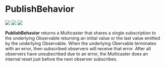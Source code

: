 # PublishBehavior

[![](../../../assets/godev.svg)](https://pkg.go.dev/github.com/reactivego/rx/test/PublishBehavior?tab=doc)
[![](../../../assets/godoc.svg)](https://godoc.org/github.com/reactivego/rx/test/PublishBehavior)
[![](../../../assets/rx.svg)](http://reactivex.io/documentation/operators/publish.html)

**PublishBehavior** returns a Multicaster that shares a single subscription
to the underlying Observable returning an initial value or the last
value emitted by the underlying Observable. When the underlying
Obervable terminates with an error, then subscribed observers will
receive that error. After all observers have unsubscribed due to an error,
the Multicaster does an internal reset just before the next observer
subscribes.
